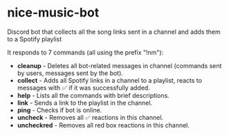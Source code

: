 # nice-music-bot
Discord bot that collects all the song links sent in a channel and adds them to a Spotify playlist 

It responds to 7 commands (all using the prefix "!nm"):
- **cleanup**    - Deletes all bot-related messages in channel (commands sent by users, messages sent by the bot).
- **collect**    - Adds all Spotify links in a channel to a playlist, reacts to messages with ✅  if it was successfully added.
- **help**       - Lists all the commands with brief descriptions.
- **link**       - Sends a link to the playlist in the channel.
- **ping**       - Checks if bot is online.
- **uncheck**    - Removes all ✅  reactions in this channel.
- **uncheckred** - Removes all red box reactions in this channel.
